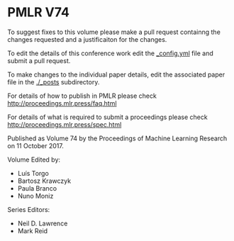 # PMLR V74

To suggest fixes to this volume please make a pull request containng the changes requested and a justificaiton for the changes.

To edit the details of this conference work edit the [_config.yml](./_config.yml) file and submit a pull request.

To make changes to the individual paper details, edit the associated paper file in the [./_posts](./_posts) subdirectory.

For details of how to publish in PMLR please check http://proceedings.mlr.press/faq.html

For details of what is required to submit a proceedings please check http://proceedings.mlr.press/spec.html



Published as Volume 74 by the Proceedings of Machine Learning Research on 11 October 2017.

Volume Edited by:
  * Luís Torgo
  * Bartosz Krawczyk
  * Paula Branco
  * Nuno Moniz

Series Editors:
  * Neil D. Lawrence
  * Mark Reid

